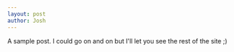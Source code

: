 ```yaml
---
layout: post
author: Josh
---
```


A sample post. I could go on and on but I'll let you see the rest of the site ;)
